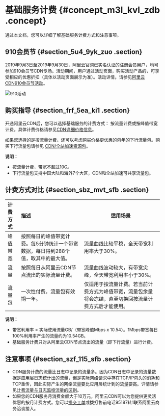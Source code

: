 # 基础服务计费 {#concept_m3l_kvl_zdb .concept}

通过本文档，您可以详细了解基础服务计费方式和注意事项。

## 910会员节 {#section_5u4_9yk_zuo .section}

2019年9月3日至2019年9月30日，阿里云官网已实名认证的注册会员用户，均可参加910会员节CDN专场。活动期间，用户通过活动页面，购买活动产品的，可享受相应的优惠折扣（具体以活动页面展示为准）。活动详情，请参见[阿里云CDN910会员节活动](https://www.aliyun.com/acts/member-2019/cdn)。

![910活动](http://static-aliyun-doc.oss-cn-hangzhou.aliyuncs.com/assets/img/14250/156758574858814_zh-CN.png)

## 购买指导 {#section_frf_5ea_ki1 .section}

开通阿里云CDN后，您可以选择基础服务的计费方式： 按流量计费或按峰值带宽计费。具体计费价格请参见[CDN详细价格信息](https://www.aliyun.com/price/product?spm=a2c4g.11186623.2.10.1b444ee22Dxy8y#/cdn/detail)。

如果您选择的是按流量计费，还可以考虑购买价格更优惠的包年的下行流量包。购买下行流量包请参见 [CDN/全站加速资源包](https://common-buy.aliyun.com/?commodityCode=dcdnpaybag#/buy)。

**说明：** 

-   按流量计费，带宽不超过10G。
-   下行流量包支持中国大陆和海外7个大区，CDN和全站加速可共享流量包。

## 计费方式对比 {#section_sbz_mvt_sfb .section}

|计费方式|描述|适用场景|
|:---|:-|----|
|峰值带宽|按照每日的峰值带宽计费。每5分钟统计一个带宽数据，每日得到288个值，取其中的最大值。|流量曲线比较平稳，全天带宽利用率大于30%。|
|流量|按照每日从阿里云CDN节点流出的实际流量计费。|流量曲线波动较大，有带宽尖峰，全天带宽利用率小于30%。|
|流量包|一次性付费，流量包有效期一年。|仅适用于按流量计费。若当前计费方式为峰值带宽，流量包余量将会冻结，直至切换回按流量计费方式后才能使用。|

**说明：** 

-   带宽利用率 = 实际使用流量GB/（带宽峰值Mbps x 10.54）。1Mbps带宽每日100%利用率产生的流量约为10.54GB。
-   基础服务计费只对从阿里云CDN节点流出的流量（即下行流量）进行计费。

## 注意事项 {#section_szf_115_sfb .section}

-   CDN服务计费的流量比日志中记录的流量多。因为CDN日志中记录的流量数据是应用层日志统计出的流量，但是实际网络请求中存在TCP/IP包头的消耗和TCP重传，因此实际产生的网络流量要比应用层统计到的流量要高。详情请参见[计费流量与日志监控流量的区别](../../../../cn.zh-CN/常见问题/计费FAQ/计费流量与日志监控流量的区别.md)。
-   如果您的CDN服务月消费金额大于10万元，阿里云CDN可以为您提供更灵活优惠的按月计费方式。您可以[提交工单](https://selfservice.console.aliyun.com/ticket/createIndex)或拨打售前电话95187转1联系阿里云商务洽谈接入。

